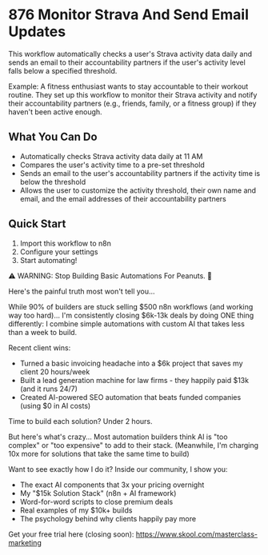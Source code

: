 # 876 Monitor Strava And Send Email Updates

This workflow automatically checks a user's Strava activity data daily and sends an email to their accountability partners if the user's activity level falls below a specified threshold.

Example: A fitness enthusiast wants to stay accountable to their workout routine. They set up this workflow to monitor their Strava activity and notify their accountability partners (e.g., friends, family, or a fitness group) if they haven't been active enough.

## What You Can Do
- Automatically checks Strava activity data daily at 11 AM
- Compares the user's activity time to a pre-set threshold
- Sends an email to the user's accountability partners if the activity time is below the threshold
- Allows the user to customize the activity threshold, their own name and email, and the email addresses of their accountability partners

## Quick Start
1. Import this workflow to n8n
2. Configure your settings
3. Start automating!

⚠️ WARNING: Stop Building Basic Automations For Peanuts. 🚫

Here's the painful truth most won't tell you...

While 90% of builders are stuck selling $500 n8n workflows (and working way too hard)...
I'm consistently closing $6k-13k deals by doing ONE thing differently:
I combine simple automations with custom AI that takes less than a week to build.

Recent client wins:
* Turned a basic invoicing headache into a $6k project that saves my client 20 hours/week
* Built a lead generation machine for law firms - they happily paid $13k (and it runs 24/7)
* Created AI-powered SEO automation that beats funded companies (using $0 in AI costs)

Time to build each solution? Under 2 hours.

But here's what's crazy...
Most automation builders think AI is "too complex" or "too expensive" to add to their stack.
(Meanwhile, I'm charging 10x more for solutions that take the same time to build)

Want to see exactly how I do it?
Inside our community, I show you:
* The exact AI components that 3x your pricing overnight
* My "$15k Solution Stack" (n8n + AI framework)
* Word-for-word scripts to close premium deals
* Real examples of my $10k+ builds
* The psychology behind why clients happily pay more

Get your free trial here (closing soon): https://www.skool.com/masterclass-marketing
